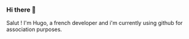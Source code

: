 ### Hi there 👋

Salut ! I'm Hugo, a french developer and i'm currently using github for association purposes.
